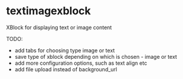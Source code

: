 # textimagexblock
XBlock for displaying text or image content

TODO:

- add tabs for choosing type image or text
- save type of xblock depending on which is chosen - image or text
- add more configuration options, such as text align etc
- add file upload instead of background_url
